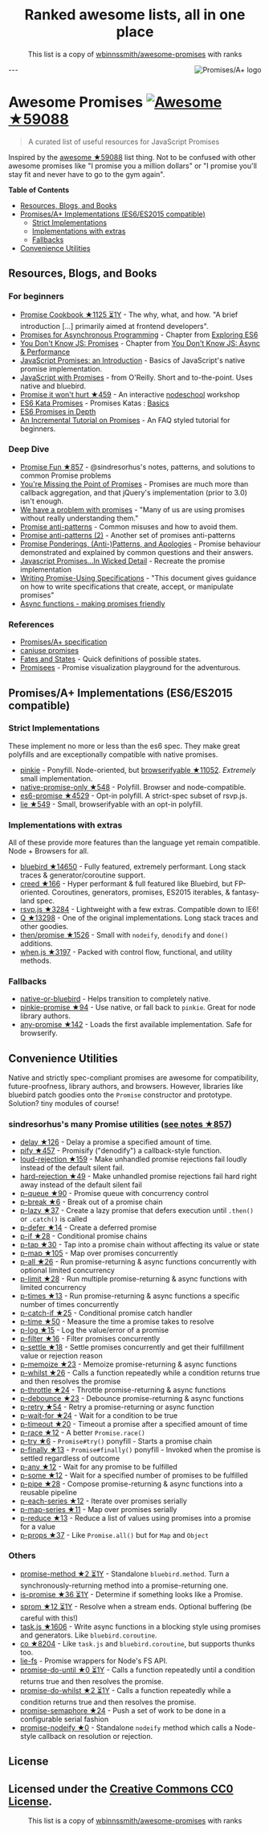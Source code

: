 <h1 align="center">
Ranked awesome lists, all in one place
</h1>
<p align="center">
	This list is a copy of <a href="wbinnssmith/awesome-promises">wbinnssmith/awesome-promises</a> with ranks
</p>
---
<a href="https://promisesaplus.com/">
    <img src="https://promisesaplus.com/assets/logo-small.png" alt="Promises/A+ logo" align="right" />
</a>

# Awesome Promises [![Awesome](https://cdn.rawgit.com/sindresorhus/awesome/d7305f38d29fed78fa85652e3a63e154dd8e8829/media/badge.svg) ★59088](sindresorhus/awesome)

> A curated list of useful resources for JavaScript Promises

Inspired by the [awesome ★59088](sindresorhus/awesome) list thing. Not to be confused with other awesome promises like "I promise you a million dollars" or "I promise you'll stay fit and never have to go to the gym again".

**Table of Contents**

- [Resources, Blogs, and Books](#resources-blogs-and-books)
- [Promises/A+ Implementations (ES6/ES2015 compatible)](#promisesa-implementations-es6es2015-compatible)
  - [Strict Implementations](#strict-implementations)
  - [Implementations with extras](#implementations-with-extras)
  - [Fallbacks](#fallbacks)
- [Convenience Utilities](#convenience-utilities)

## Resources, Blogs, and Books

### For beginners
* [Promise Cookbook ★1125 ⏳1Y](mattdesl/promise-cookbook) - The why, what, and how. "A brief introduction [...] primarily aimed at frontend developers".
* [Promises for Asynchronous Programming](http://exploringjs.com/es6/ch_promises.html) - Chapter from [Exploring ES6](http://exploringjs.com/)
* [You Don't Know JS: Promises](https://github.com/getify/You-Dont-Know-JS/blob/master/async%20&%20performance/ch3.md) - Chapter from [You Don't Know JS: Async & Performance](https://github.com/getify/You-Dont-Know-JS/tree/master/async%20%26%20performance)
* [JavaScript Promises: an Introduction](https://developers.google.com/web/fundamentals/getting-started/primers/promises) - Basics of JavaScript's native promise implementation.
* [JavaScript with Promises](http://shop.oreilly.com/product/0636920032151.do) - from O'Reilly. Short and to-the-point. Uses native and bluebird.
* [Promise it won't hurt ★459](stevekane/promise-it-wont-hurt) - An interactive [nodeschool](https://nodeschool.io/) workshop
* [ES6 Kata Promises](http://es6katas.org/) - Promises Katas : [Basics](http://tddbin.com/#?kata=es6/language/promise/basics)
* [ES6 Promises in Depth](https://ponyfoo.com/articles/es6-promises-in-depth)
* [An Incremental Tutorial on Promises](http://www.sohamkamani.com/blog/2016/08/28/incremenal-tutorial-to-promises/) - An FAQ styled tutorial for beginners.

### Deep Dive
* [Promise Fun ★857](sindresorhus/promise-fun) - @sindresorhus's notes, patterns, and solutions to common Promise problems
* [You're Missing the Point of Promises](https://blog.domenic.me/youre-missing-the-point-of-promises/) - Promises are much more than callback aggregation, and that jQuery's implementation (prior to 3.0) isn't enough.
* [We have a problem with promises](https://pouchdb.com/2015/05/18/we-have-a-problem-with-promises.html) - "Many of us are using promises without really understanding them."
* [Promise anti-patterns](https://github.com/petkaantonov/bluebird/wiki/Promise-anti-patterns) - Common misuses and how to avoid them.
* [Promise anti-patterns (2)](http://taoofcode.net/promise-anti-patterns/) - Another set of promises anti-patterns
* [Promise Ponderings, (Anti-)Patterns, and Apologies](https://sdgluck.github.io/2015/08/24/promise-ponderings-patterns-apologies/) - Promise behaviour demonstrated and explained by common questions and their answers.
* [Javascript Promises...In Wicked Detail](http://www.mattgreer.org/articles/promises-in-wicked-detail/) - Recreate the promise implementation
* [Writing Promise-Using Specifications](https://www.w3.org/2001/tag/doc/promises-guide) - "This document gives guidance on how to write specifications that create, accept, or manipulate promises"
* [Async functions - making promises friendly](https://developers.google.com/web/fundamentals/getting-started/primers/async-functions)

### References
* [Promises/A+ specification](https://promisesaplus.com/)
* [caniuse promises](http://caniuse.com/#feat=promises)
* [Fates and States](https://github.com/domenic/promises-unwrapping/blob/master/docs/states-and-fates.md) - Quick definitions of possible states.
* [Promisees](https://bevacqua.github.io/promisees/) - Promise visualization playground for the adventurous.

## Promises/A+ Implementations (ES6/ES2015 compatible)

### Strict Implementations
These implement no more or less than the es6 spec. They make great polyfills and are exceptionally compatible with native promises.

* [pinkie](https://github.com/floatdrop/pinkie) - Ponyfill. Node-oriented, but [browserifyable ★11052](substack/node-browserify). *Extremely* small implementation.
* [native-promise-only ★548](getify/native-promise-only) - Polyfill. Browser and node-compatible.
* [es6-promise ★4529](stefanpenner/es6-promise) - Opt-in polyfill. A strict-spec subset of rsvp.js.
* [lie ★549](calvinmetcalf/lie) - Small, browserifyable with an opt-in polyfill.

### Implementations with extras
All of these provide more features than the language yet remain compatible. Node + Browsers for all.

* [bluebird ★14650](petkaantonov/bluebird) - Fully featured, extremely performant. Long stack traces & generator/coroutine support.
* [creed ★166](briancavalier/creed) - Hyper performant & full featured like Bluebird, but FP-oriented. Coroutines, generators, promises, ES2015 iterables, & fantasy-land spec.
* [rsvp.js ★3284](tildeio/rsvp.js) - Lightweight with a few extras. Compatible down to IE6!
* [Q ★13298](kriskowal/q) - One of the original implementations. Long stack traces and other goodies.
* [then/promise ★1526](then/promise) - Small with `nodeify`, `denodify` and `done()` additions.
* [when.js ★3197](cujojs/when) - Packed with control flow, functional, and utility methods.


### Fallbacks
* [native-or-bluebird](https://www.npmjs.com/package/native-or-bluebird) - Helps transition to completely native.
* [pinkie-promise ★94](floatdrop/pinkie-promise) - Use native, or fall back to `pinkie`. Great for node library authors.
* [any-promise ★142](kevinbeaty/any-promise) - Loads the first available implementation. Safe for browserify.

## Convenience Utilities
Native and strictly spec-compliant promises are awesome for compatibility, future-proofness, library authors, and browsers. However, libraries like bluebird patch goodies onto the `Promise` constructor and prototype. Solution? tiny modules of course!

### sindresorhus's many Promise utilities ([see notes ★857](sindresorhus/promise-fun))
* [delay ★126](sindresorhus/delay) - Delay a promise a specified amount of time.
* [pify ★457](sindresorhus/pify) - Promisify ("denodify") a callback-style function.
* [loud-rejection ★159](sindresorhus/loud-rejection) - Make unhandled promise rejections fail loudly instead of the default silent fail.
* [hard-rejection ★49](sindresorhus/hard-rejection) - Make unhandled promise rejections fail hard right away instead of the default silent fail
* [p-queue ★90](sindresorhus/p-queue) - Promise queue with concurrency control
* [p-break ★6](sindresorhus/p-break) - Break out of a promise chain
* [p-lazy ★37](sindresorhus/p-lazy) - Create a lazy promise that defers execution until `.then()` or `.catch()` is called
* [p-defer ★14](sindresorhus/p-defer) - Create a deferred promise
* [p-if ★28](sindresorhus/p-if) - Conditional promise chains
* [p-tap ★30](sindresorhus/p-tap) - Tap into a promise chain without affecting its value or state
* [p-map ★105](sindresorhus/p-map) - Map over promises concurrently
* [p-all ★26](sindresorhus/p-all) - Run promise-returning & async functions concurrently with optional limited concurrency
* [p-limit ★28](sindresorhus/p-limit) - Run multiple promise-returning & async functions with limited concurrency
* [p-times ★13](sindresorhus/p-times) - Run promise-returning & async functions a specific number of times concurrently
* [p-catch-if ★25](sindresorhus/p-catch-if) - Conditional promise catch handler
* [p-time ★50](sindresorhus/p-time) - Measure the time a promise takes to resolve
* [p-log ★15](sindresorhus/p-log) - Log the value/error of a promise
* [p-filter ★16](sindresorhus/p-filter) - Filter promises concurrently
* [p-settle ★18](sindresorhus/p-settle) - Settle promises concurrently and get their fulfillment value or rejection reason
* [p-memoize ★23](sindresorhus/p-memoize) - Memoize promise-returning & async functions
* [p-whilst ★26](sindresorhus/p-whilst) - Calls a function repeatedly while a condition returns true and then resolves the promise
* [p-throttle ★24](sindresorhus/p-throttle) - Throttle promise-returning & async functions
* [p-debounce ★23](sindresorhus/p-debounce) - Debounce promise-returning & async functions
* [p-retry ★54](sindresorhus/p-retry) - Retry a promise-returning or async function
* [p-wait-for ★24](sindresorhus/p-wait-for) - Wait for a condition to be true
* [p-timeout ★20](sindresorhus/p-timeout) - Timeout a promise after a specified amount of time
* [p-race ★12](sindresorhus/p-race) - A better `Promise.race()`
* [p-try ★6](sindresorhus/p-try) - `Promise#try()` ponyfill - Starts a promise chain
* [p-finally ★13](sindresorhus/p-finally) - `Promise#finally()` ponyfill - Invoked when the promise is settled regardless of outcome
* [p-any ★12](sindresorhus/p-any) - Wait for any promise to be fulfilled
* [p-some ★12](sindresorhus/p-some) - Wait for a specified number of promises to be fulfilled
* [p-pipe ★28](sindresorhus/p-pipe) - Compose promise-returning & async functions into a reusable pipeline
* [p-each-series ★12](sindresorhus/p-each-series) - Iterate over promises serially
* [p-map-series ★11](sindresorhus/p-map-series) - Map over promises serially
* [p-reduce ★13](sindresorhus/p-reduce) - Reduce a list of values using promises into a promise for a value
* [p-props ★37](sindresorhus/p-props) - Like `Promise.all()` but for `Map` and `Object`

### Others
* [promise-method ★2 ⏳1Y](wbinnssmith/promise-method) - Standalone `bluebird.method`. Turn a synchronously-returning method into a promise-returning one.
* [is-promise ★36 ⏳1Y](then/is-promise) - Determine if something looks like a Promise.
* [sprom ★12 ⏳1Y](then/sprom) - Resolve when a stream ends. Optional buffering (be careful with this!)
* [task.js ★1606](mozilla/task.js) - Write async functions in a blocking style using promises and generators. Like `bluebird.coroutine`.
* [co ★8204](tj/co) - Like `task.js` and `bluebird.coroutine`, but supports thunks too.
* [lie-fs](https://www.npmjs.com/package/lie-fs) - Promise wrappers for Node's FS API.
* [promise-do-until ★0 ⏳1Y](busterc/promise-do-until) - Calls a function repeatedly until a condition returns true and then resolves the promise.
* [promise-do-whilst ★2 ⏳1Y](busterc/promise-do-whilst) - Calls a function repeatedly while a condition returns true and then resolves the promise.
* [promise-semaphore ★24](samccone/promise-semaphore) - Push a set of work to be done in a configurable serial fashion
* [promise-nodeify ★0](kevinoid/promise-nodeify) - Standalone `nodeify` method which calls a Node-style callback on resolution or rejection.

## License
Licensed under the [Creative Commons CC0 License](https://creativecommons.org/publicdomain/zero/1.0/).
---
<p align="center">
	This list is a copy of <a href="wbinnssmith/awesome-promises">wbinnssmith/awesome-promises</a> with ranks
</p>
<script>
  (function(i,s,o,g,r,a,m){i['GoogleAnalyticsObject']=r;i[r]=i[r]||function(){
  (i[r].q=i[r].q||[]).push(arguments)},i[r].l=1*new Date();a=s.createElement(o),
  m=s.getElementsByTagName(o)[0];a.async=1;a.src=g;m.parentNode.insertBefore(a,m)
  })(window,document,'script','https://www.google-analytics.com/analytics.js','ga');

  ga('create', 'UA-100705027-1', 'auto');
  ga('send', 'pageview');

</script>
